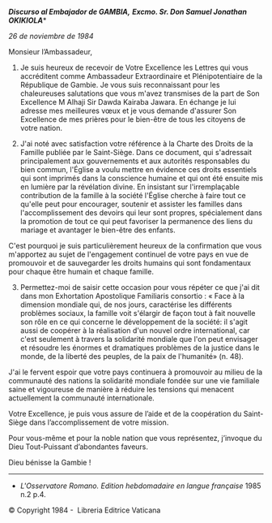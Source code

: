 ***Discurso al Embajador de GAMBIA,*** ***Excmo. Sr. Don Samuel Jonathan OKIKIOLA****

*26 de noviembre de 1984*

Monsieur l’Ambassadeur,

1. Je suis heureux de recevoir de Votre Excellence les Lettres qui vous accréditent comme Ambassadeur Extraordinaire et Plénipotentiaire de la République de Gambie. Je vous suis reconnaissant pour les chaleureuses salutations que vous m'avez transmises de la part de Son Excellence M Alhaji Sir Dawda Kairaba Jawara. En échange je lui adresse mes meilleures vœux et je vous demande d'assurer Son Excellence de mes prières pour le bien-être de tous les citoyens de votre nation.

2. J'ai noté avec satisfaction votre référence à la Charte des Droits de la Famille publiée par le Saint-Siège. Dans ce document, qui s'adressait principalement aux gouvernements et aux autorités responsables du bien commun, l'Église a voulu mettre en évidence ces droits essentiels qui sont imprimés dans la conscience humaine et qui ont été ensuite mis en lumière par la révélation divine. En insistant sur l'irremplaçable contribution de la famille à la société l'Église cherche à faire tout ce qu'elle peut pour encourager, soutenir et assister les familles dans l'accomplissement des devoirs qui leur sont propres, spécialement dans la promotion de tout ce qui peut favoriser la permanence des liens du mariage et avantager le bien-être des enfants.

C'est pourquoi je suis particulièrement heureux de la confirmation que vous m'apportez au sujet de l'engagement continuel de votre pays en vue de promouvoir et de sauvegarder les droits humains qui sont fondamentaux pour chaque être humain et chaque famille.

3. Permettez-moi de saisir cette occasion pour vous répéter ce que j'ai dit dans mon Exhortation Apostolique Familiaris consortio : « Face à la dimension mondiale qui, de nos jours, caractérise les différents problèmes sociaux, la famille voit s'élargir de façon tout à fait nouvelle son rôle en ce qui concerne le développement de la société: il s'agit aussi de coopérer à la réalisation d'un nouvel ordre international, car c'est seulement à travers la solidarité mondiale que l'on peut envisager et résoudre les énormes et dramatiques problèmes de la justice dans le monde, de la liberté des peuples, de la paix de l'humanité» (n. 48).

J'ai le fervent espoir que votre pays continuera à promouvoir au milieu de la communauté des nations la solidarité mondiale fondée sur une vie familiale saine et vigoureuse de manière à réduire les tensions qui menacent actuellement la communauté internationale.

Votre Excellence, je puis vous assure de l’aide et de la coopération du Saint-Siège dans l’accomplissement de votre mission.

Pour vous-même et pour la noble nation que vous représentez, j’invoque du Dieu Tout-Puissant d’abondantes faveurs.

Dieu bénisse la Gambie !

* * *

* *L'Osservatore Romano. Edition hebdomadaire en langue française* 1985 n.2 p.4.

© Copyright 1984 -  Libreria Editrice Vaticana